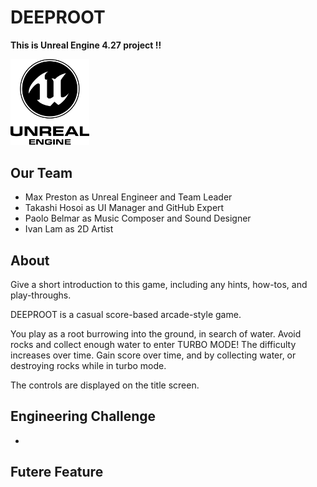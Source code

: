 # DEEPROOT

**This is Unreal Engine 4.27 project !!**

<img src="https://github.com/tkc1009/ggj-deeproot/blob/main/.README/UnrealEngineLogo.png" width="25%">

## Our Team

* Max Preston as Unreal Engineer and Team Leader
* Takashi Hosoi as UI Manager and GitHub Expert
* Paolo Belmar as Music Composer and Sound Designer
* Ivan Lam as 2D Artist

## About

Give a short introduction to this game, including any hints, how-tos, and play-throughs.

DEEPROOT is a casual score-based arcade-style game.

You play as a root burrowing into the ground, in search of water. Avoid rocks and collect enough water to enter TURBO MODE! The difficulty increases over time. Gain score over time, and by collecting water, or destroying rocks while in turbo mode.

The controls are displayed on the title screen.

## Engineering Challenge

* 



## Futere Feature
